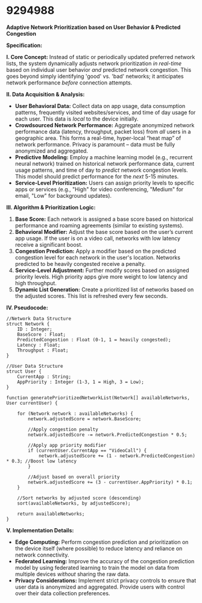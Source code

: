 # 9294988

**Adaptive Network Prioritization based on User Behavior & Predicted Congestion**

**Specification:**

**I. Core Concept:** Instead of static or periodically updated preferred network lists, the system dynamically adjusts network prioritization *in real-time* based on individual user behavior *and* predicted network congestion. This goes beyond simply identifying 'good' vs. 'bad' networks; it anticipates network performance *before* connection attempts.

**II. Data Acquisition & Analysis:**

*   **User Behavioral Data:**  Collect data on app usage, data consumption patterns, frequently visited websites/services, and time of day usage for each user.  This data is *local* to the device initially.
*   **Crowdsourced Network Performance:** Aggregate anonymized network performance data (latency, throughput, packet loss) from *all* users in a geographic area.  This forms a real-time, hyper-local “heat map” of network performance.  Privacy is paramount – data must be fully anonymized and aggregated.
*   **Predictive Modeling:** Employ a machine learning model (e.g., recurrent neural network) trained on historical network performance data, current usage patterns, and time of day to *predict* network congestion levels.  This model should predict performance for the *next* 5-15 minutes.
*   **Service-Level Prioritization:** Users can assign priority levels to specific apps or services (e.g., "High" for video conferencing, "Medium" for email, "Low" for background updates).

**III.  Algorithm & Prioritization Logic:**

1.  **Base Score:**  Each network is assigned a base score based on historical performance and roaming agreements (similar to existing systems).
2.  **Behavioral Modifier:**  Adjust the base score based on the user’s current app usage.  If the user is on a video call, networks with low latency receive a significant boost.
3.  **Congestion Prediction:**  Apply a modifier based on the predicted congestion level for each network in the user's location.  Networks predicted to be heavily congested receive a penalty.
4.  **Service-Level Adjustment:** Further modify scores based on assigned priority levels. High priority apps give more weight to low latency and high throughput.
5.  **Dynamic List Generation:** Create a prioritized list of networks based on the adjusted scores. This list is refreshed every few seconds.

**IV. Pseudocode:**

```
//Network Data Structure
struct Network {
    ID : Integer;
    BaseScore : Float;
    PredictedCongestion : Float (0-1, 1 = heavily congested);
    Latency : Float;
    Throughput : Float;
}

//User Data Structure
struct User {
    CurrentApp : String;
    AppPriority : Integer (1-3, 1 = High, 3 = Low);
}

function generatePrioritizedNetworkList(Network[] availableNetworks, User currentUser) {

    for (Network network : availableNetworks) {
        network.adjustedScore = network.BaseScore;

        //Apply congestion penalty
        network.adjustedScore -= network.PredictedCongestion * 0.5;

        //Apply app priority modifier
        if (currentUser.CurrentApp == "VideoCall") {
            network.adjustedScore += (1 - network.PredictedCongestion) * 0.3; //Boost low latency
        }

        //Adjust based on overall priority
        network.adjustedScore += (3 - currentUser.AppPriority) * 0.1;
    }

    //Sort networks by adjusted score (descending)
    sort(availableNetworks, by adjustedScore);

    return availableNetworks;
}
```

**V. Implementation Details:**

*   **Edge Computing:** Perform congestion prediction and prioritization on the device itself (where possible) to reduce latency and reliance on network connectivity.
*   **Federated Learning:**  Improve the accuracy of the congestion prediction model by using federated learning to train the model on data from multiple devices *without* sharing the raw data.
*   **Privacy Considerations:**  Implement strict privacy controls to ensure that user data is anonymized and aggregated.  Provide users with control over their data collection preferences.